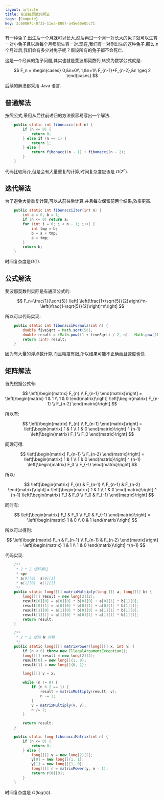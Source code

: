 ```yaml
---
layout: article
title: 斐波拉契数列解法
tags: [Compute]
key: 3c60867c-8f35-11ea-8807-a45e60e0bc71
---
```


有一种兔子,出生后一个月就可以长大,然后再过一个月一对长大的兔子就可以生育一对小兔子且以后每个月都能生育一对.现在,我们有一对刚出生的这种兔子,那么,n 个月过后,我们会有多少对兔子呢？假设所有的兔子都不会死亡.

<!--more-->

这是一个经典的兔子问题,其实也就是斐波那契数列,转换为数学公式就是:

$$
F_n = \begin{cases} 0,&n=0\\ 1,&n=1\\ F_{n-1}+F_{n-2},&n \geq 2 \end{cases}
$$

后续的解法都采用 Java 语言.

## 普通解法

按照公式,采用从后往前递归的方法很容易写出一个解法.

```java
    public static int fibonacci(int n) {
        if (n <= 0) {
            return 0;
        } else if (n == 1) {
            return 1;
        } else {
            return fibonacci(n - 1) + fibonacci(n - 2);
        }
    }
```

代码比较简介,但是会有大量重复的计算,时间复杂度应该是 $O(2^n)$.

## 迭代解法

为了避免大量重复计算,可以从前往后计算,并且每次保留前两个结果,效率更高.

```java
    public static int fibonacciIter(int n) {
        int a = 0, b = 1;
        if (n <= 0) return a;
        for (int i = 0; i < n - 1; i++) {
            int tmp = b;
            b = a + tmp;
            a = tmp;
        }
        return b;
    }
```

时间复杂度是$O(1)$.

## 公式解法

斐波那契数列实际是有通项公式的:

$$
F_n=\frac{1}{\sqrt{5}} \left[ \left(\frac{1+\sqrt{5}}{2}\right)^n-\left(\frac{1-\sqrt{5}}{2}\right)^n\right]
$$

所以可以代码实现:

```java
    public static int fibonacciFormula(int n) {
        double fiveSqrt = Math.sqrt(5d);
        double result = (Math.pow((1 + fiveSqrt) / 2, n) - Math.pow((1 - fiveSqrt) / 2, n)) / fiveSqrt;
        return (int) result;
    }
```

因为有大量的浮点数计算,而且精度有限,所以结果可能不正确而且速度也快.

## 矩阵解法

首先根据公式有:

$$
\left[\begin{matrix} F_{n} \\ F_{n-1} \end{matrix}\right] = \left[\begin{matrix} 1 & 1 \\ 1 & 0 \end{matrix}\right] \left[\begin{matrix} F_{n-1} \\ F_{n-2} \end{matrix}\right]
$$

所以有:

$$
\left[\begin{matrix} F_{n} \\ F_{n-1} \end{matrix}\right] = \left[\begin{matrix} 1 & 1 \\ 1 & 0 \end{matrix}\right] ^ {n-1} \left[\begin{matrix} F_1 \\ F_0 \end{matrix}\right]
$$

同理可得:

$$
\left[\begin{matrix} F_{n-1} \\ F_{n-2} \end{matrix}\right] = \left[\begin{matrix} 1 & 1 \\ 1 & 0 \end{matrix}\right] ^ {n-1} \left[\begin{matrix} F_0 \\ F_{-1} \end{matrix}\right]
$$

所以:

$$
\left[\begin{matrix} F_{n} & F_{n-1} \\ F_{n-1} & F_{n-2} \end{matrix}\right] = \left[\begin{matrix} 1 & 1 \\ 1 & 0 \end{matrix}\right] ^ {n-1} \left[\begin{matrix} F_1 & F_0 \\ F_0 & F_{-1} \end{matrix}\right]
$$

同时有:

$$
\left[\begin{matrix} F_1 & F_0 \\ F_0 & F_{-1} \end{matrix}\right] = \left[\begin{matrix} 1 & 0 \\ 0 & 1 \end{matrix}\right]
$$

所以可以得到:

$$
\left[\begin{matrix} F_n & F_{n-1} \\ F_{n-1} &  F_{n-2} \end{matrix}\right] = \left[\begin{matrix} 1 & 1 \\ 1 & 0 \end{matrix}\right] ^{n-1}
$$

代码实现:

```java
    /**
     * 2 * 2 矩阵乘法
     * <p>
     * a[0][0]  a[0][1]
     * a[1][0]  a[1][1]
     */
    public static long[][] matrixMultiply(long[][] a, long[][] b) {
        long[][] result = new long[2][2];
        result[0][0] = a[0][0] * b[0][0] + a[0][1] * b[1][0];
        result[0][1] = a[0][0] * b[0][1] + a[0][1] * b[1][1];
        result[1][0] = a[1][0] * b[0][0] + a[1][1] * b[1][0];
        result[1][1] = a[1][0] * b[0][1] + a[1][1] * b[1][1];
        return result;
    }

    /**
     * 2 * 2 矩阵 N 次幂
     */
    public static long[][] matrixPower(long[][] x, int n) {
        if (n < 0) throw new IllegalArgumentException();
        long[][] result = new long[2][2];
        result[0] = new long[]{1, 0};
        result[1] = new long[]{0, 1};

        long[][] v = x;

        while (n != 0) {
            if (n % 2 == 1) {
                result = matrixMultiply(result, v);
                n -= 1;
            }
            v = matrixMultiply(v, v);
            n /= 2;
        }

        return result;
    }

    public static long fibonacciMatrix(int n) {
        if (n <= 0) {
            return 0;
        } else {
            long[][] y = new long[2][2];
            y[0] = new long[]{1, 1};
            y[1] = new long[]{1, 0};
            long[][] r = matrixPower(y, n - 1);
            return r[0][0];
        }
    }
```

时间复杂度是 $O(log(n))$.
